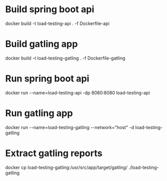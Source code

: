 # Build spring boot api
docker build -t load-testing-api . -f Dockerfile-api

# Build gatling app
docker build -t load-testing-gatling . -f Dockerfile-gatling


# Run spring boot api
docker run --name=load-testing-api -dp 8080:8080 load-testing-api

# Run gatling app
docker run --name=load-testing-gatling --network="host" -d load-testing-gatling


# Extract gatling reports
docker cp load-testing-gatling:/usr/src/app/target/gatling/ ./load-testing-gatling
